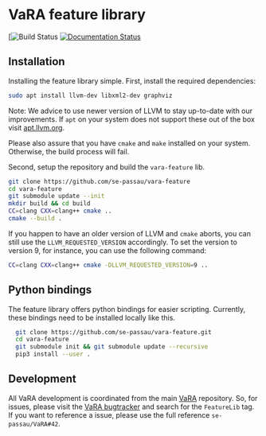 # VaRA feature library
[![Build Status](https://github.com/se-sic/vara-feature/workflows/VaRA%20feature%20library%20CI/badge.svg?branch=vara-dev) [![Documentation Status](https://readthedocs.org/projects/vara/badge/?version=vara-dev)](https://vara.readthedocs.io/en/vara-dev/?badge=vara-dev)

Installation
------------
Installing the feature library simple.
First, install the required dependencies:
```bash
sudo apt install llvm-dev libxml2-dev graphviz
```
Note: We advice to use newer version of LLVM to stay up-to-date with our improvements. If `apt` on your system does not support these out of the box visit [apt.llvm.org](https://apt.llvm.org).

Please also assure that you have `cmake` and `make` installed on your system. Otherwise, the build process will fail.

Second, setup the repository and build the `vara-feature` lib.
```bash
git clone https://github.com/se-passau/vara-feature
cd vara-feature
git submodule update --init
mkdir build && cd build
CC=clang CXX=clang++ cmake ..
cmake --build .
```
If you happen to have an older version of LLVM and `cmake` aborts, you can still use the `LLVM_REQUESTED_VERSION` accordingly.
To set the version to version 9, for instance, you can use the following command:
```bash
CC=clang CXX=clang++ cmake -DLLVM_REQUESTED_VERSION=9 ..
```

Python bindings
---------------
The feature library offers python bindings for easier scripting.
Currently, these bindings need to be installed locally like this.

```bash
  git clone https://github.com/se-passau/vara-feature.git
  cd vara-feature
  git submodule init && git submodule update --recursive
  pip3 install --user .
```


Development
-----------
All VaRA development is coordinated from the main [VaRA]() repository.
So, for issues, please visit the [VaRA bugtracker](https://github.com/se-passau/VaRA/labels/FeatureLibrary) and search for the `FeatureLib` tag.
If you want to reference a issue, please use the full reference `se-passau/VaRA#42`.
